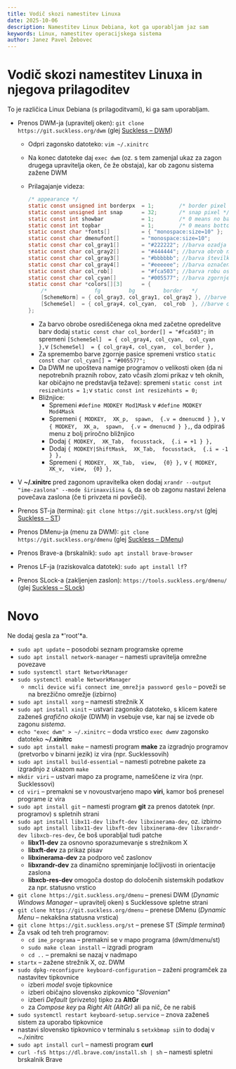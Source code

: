 ```yaml
---
title: Vodič skozi namestitev Linuxa
date: 2025-10-06
description: Namestitev Linux Debiana, kot ga uporabljam jaz sam
keywords: Linux, namestitev operacijskega sistema
author: Janez Pavel Žebovec
---
```


# Vodič skozi namestitev Linuxa in njegova prilagoditev

To je različica Linux Debiana (s prilagoditvami), ki ga sam uporabljam.

- Prenos DWM-ja (upravitelj oken): `git clone https://git.suckless.org/dwm` (glej [Suckless – DWM](https://dwm.suckless.org/))
    - Odpri zagonsko datoteko: `vim ~/.xinitrc`
    - Na konec datoteke daj `exec dwm` (oz. s tem zamenjal ukaz za zagon drugega upravitelja oken, če že obstaja), kar ob zagonu sistema zažene DWM
    - Prilagajanje videza:

        ```c
        /* appearance */
        static const unsigned int borderpx  = 1;        /* border pixel of windows */
        static const unsigned int snap      = 32;       /* snap pixel */
        static const int showbar            = 1;        /* 0 means no bar */
        static const int topbar             = 1;        /* 0 means bottom bar */
        static const char *fonts[]          = { "monospace:size=10" };
        static const char dmenufont[]       = "monospace:size=10";
        static const char col_gray1[]       = "#222222"; //barva ozadja številk
        static const char col_gray2[]       = "#444444"; //barva obrob neizbranih oken
        static const char col_gray3[]       = "#bbbbbb"; //barva številk
        static const char col_gray4[]       = "#eeeeee"; //barva označene številke
        static const char col_rob[]         = "#fca503"; //barva robu osrediščenega okna (dodano)
        static const char col_cyan[]        = "#005577"; //barva zgornje pasice (modra)
        static const char *colors[][3]      = {
            /*               fg         bg         border   */
            [SchemeNorm] = { col_gray3, col_gray1, col_gray2 }, //barve neoznačene številke/okna: barva-stevilk, ozadje-stevilk, obroba neizbranih oken
            [SchemeSel]  = { col_gray4, col_cyan,  col_rob  }, //barve označene številke/okna: barva-stevilke, ozadje-stevilke, obroba izbranega okna
        };
        ```
        - Za barvo obrobe osrediščenega okna med začetne opredelitve barv dodaj `static const char col_border[] = "#fca503";` in spremeni `[SchemeSel]  = { col_gray4, col_cyan,  col_cyan  },`v `[SchemeSel]  = { col_gray4, col_cyan,  col_border },`
        - Za spremembo barve zgornje pasice spremeni vrstico `static const char col_cyan[] = "#005577";`
        - Da DWM ne upošteva namige programov o velikosti oken (da ni nepotrebnih praznih robov, zato včasih zlomi prikaz v teh oknih, kar običajno ne predstavlja težave): spremeni `static const int resizehints = 1;`v `static const int resizehints = 0;`
        - Bližnjice:
            - Spremeni `#define MODKEY Mod1Mask` v `#define MODKEY Mod4Mask`
            - Spremeni `{ MODKEY,  XK_p,  spawn,  {.v = dmenucmd } },` v `{ MODKEY,  XK_a,  spawn,  {.v = dmenucmd } },`, da odpiraš menu z bolj priročno bližnjico
            - Dodaj `{ MODKEY,  XK_Tab,  focusstack,  {.i = +1 } },`
            - Dodaj `{ MODKEY|ShiftMask,  XK_Tab,  focusstack,  {.i = -1 } },`
            - Spremeni `{ MODKEY,  XK_Tab,  view,  {0} },` v `{ MODKEY,  XK_v,  view,  {0} },`
- V **~/.xinitrc** pred zagonom upravitelka oken dodaj `xrandr --output "ime-zaslona" --mode širinaxvišina &`, da se ob zagonu nastavi želena povečava zaslona (če ti privzeta ni povšeči).
- Prenos ST-ja (termina): `git clone https://git.suckless.org/st` (glej [Suckless – ST](https://st.suckless.org/))
- Prenos DMenu-ja (menu za DWM): `git clone https://git.suckless.org/dmenu` (glej [Suckless – DMenu](https://tools.suckless.org/dmenu/))
- Prenos Brave-a (brskalnik): `sudo apt install brave-browser`
- Prenos LF-ja (raziskovalca datotek): `sudo apt install lf`?

- Prenos SLock-a (zakljenjen zaslon): `https://tools.suckless.org/dmenu/` (glej [Suckless – SLock](https://tools.suckless.org/slock/))

# Novo

Ne dodaj gesla za *'root'*a.

- `sudo apt update` – posodobi seznam programske opreme
- `sudo apt install network-manager` – namesti upravitelja omrežne povezave
- `sudo systemctl start NetworkManager`
- `sudo systemctl enable NetworkManager`
    - `nmcli device wifi connect ime_omrežja password geslo` – poveži se na brezžično omrežje (izbirno)
- `sudo apt install xorg` – namesti strežnik X
- `sudo apt install xinit` – ustvari zagonsko datoteko, s klicem katere zaženeš *grafično okolje* (DWM) in vsebuje vse, kar naj se izvede ob zagonu *sistema*.
- `echo "exec dwm" > ~/.xinitrc` – doda vrstico `exec dwm`v zagonsko datoteko **~/.xinitrc**
- `sudo apt install make` – namesti program **make** za izgradnjo programov (pretvorbo v binarni jezik) iz vira (npr. Sucklessovih)
- `sudo apt install build-essential` – namesti potrebne pakete za izgradnjo z ukazom `make`
- `mkdir viri` – ustvari mapo za programe, nameščene iz vira (npr. Sucklessovi)
- `cd viri` – premakni se v novoustvarjeno mapo **viri**, kamor boš prenesel programe iz vira
- `sudo apt install git` – namesti program **git** za prenos datotek (npr. programov) s spletnih strani
- `sudo apt install libx11-dev libxft-dev libxinerama-dev`, oz. izbirno `sudo apt install libx11-dev libxft-dev libxinerama-dev libxrandr-dev libxcb-res-dev`, če boš uporabljal tudi patche
    - **libx11-dev** za osnovno sporazumevanje s strežnikom X
    - **libxft-dev** za prikaz pisav
    - **libxinerama-dev** za podporo več zaslonov
    - **libxrandr-dev** za dinamično spreminjanje ločljivosti in orientacije zaslona
    - **libxcb-res-dev** omogoča dostop do določenih sistemskih podatkov za npr. statusno vrstico
- `git clone https://git.suckless.org/dmenu` – prenesi DWM (*Dynamic Windows Manager* – upravitelj oken) s Sucklessove spletne strani
- `git clone https://git.suckless.org/dmenu` – prenese DMenu (*Dynamic Menu* – nekakšna statusna vrstica)
- `git clone https://git.suckless.org/st` – prenese ST (*Simple terminal*)
- Za vsak od teh treh programov:
    - `cd ime_programa` – premakni se v mapo programa (dwm/dmenu/st)
    - `sudo make clean install` – izgradi program
    - `cd ..` – premakni se nazaj v nadmapo
- `startx` – zažene strežnik X, oz. DWM
- `sudo dpkg-reconfigure keyboard-configuration` – zaženi programček za nastavitev tipkovnice
    - izberi *model* svoje tipkovnice
    - izberi običajno slovensko zipkovnico "*Slovenian*"
    - izberi *Default* (privzeto) tipko za **AltGr**
    - za *Compose key* pa *Right Alt (AltGr)* ali pa nič, če ne rabiš
- `sudo systemctl restart keyboard-setup.service` – znova zaženeš sistem za uporabo tipkovnice
- nastavi slovensko tipkovnico v terminalu s `setxkbmap si`in to dodaj v ~./xinitrc
- `sudo apt install curl` – namesti program **curl**
- `curl -fsS https://dl.brave.com/install.sh | sh` – namesti spletni brskalnik Brave

